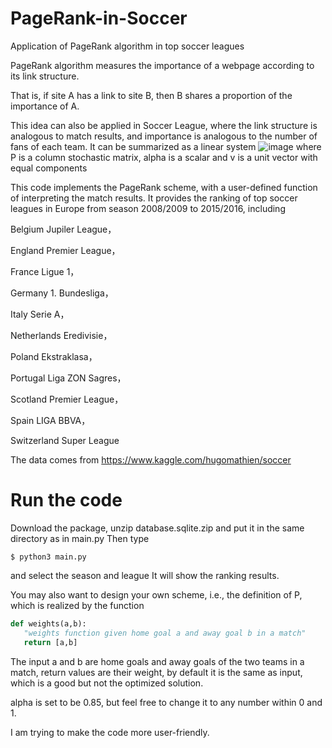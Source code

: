 # PageRank-in-Soccer
Application of PageRank algorithm in top soccer leagues

PageRank algorithm measures the importance of a webpage according to its link structure. 

That is, if site A has a link to site B, then B shares a proportion of the importance of A.

This idea can also be applied in Soccer League, where the link structure is analogous to match results, and 
importance is analogous to the number of fans of each team. It can be summarized as a linear system
 ![image](https://github.com/yeliu0218/PageRank-in-Soccer/blob/master/chart.png)
where P is a column stochastic matrix, alpha is a scalar and v is a unit vector with equal components

This code implements the PageRank scheme, with a user-defined function of interpreting the match results.
It provides the ranking of top soccer leagues in Europe from season 2008/2009 to 2015/2016, including 

Belgium Jupiler League， 

England Premier League， 

France Ligue 1， 

Germany 1. Bundesliga， 

Italy Serie A， 

Netherlands Eredivisie， 

Poland Ekstraklasa， 

Portugal Liga ZON Sagres， 

Scotland Premier League， 

Spain LIGA BBVA， 

Switzerland Super League

The data comes from https://www.kaggle.com/hugomathien/soccer

# Run the code

Download the package, unzip database.sqlite.zip and put it in the same directory as in main.py
Then type

`$ python3 main.py`

and select the season and league
It will show the ranking results.

You may also want to design your own scheme, i.e., the definition of P, which is realized by the function

```Python
def weights(a,b):
   "weights function given home goal a and away goal b in a match"
   return [a,b]
```
The input a and b are home goals and away goals of the two teams in a match, return values are their weight, by default
it is the same as input, which is a good but not the optimized solution.

alpha is set to be 0.85, but feel free to change it to any number within 0 and 1.

I am trying to make the code more user-friendly. 













